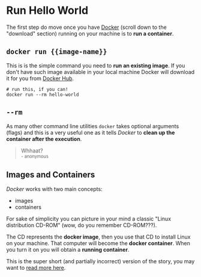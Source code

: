 # Run Hello World

The first step do move once you have [Docker](https://www.docker.com/) (scroll down to the "download" section) running on your machine is to **run a container**.

## `docker run {{image-name}}`

This is is the simple command you need to **run an existing image**. If you don't have such image available in your local machine Docker will download it for you from [Docker Hub](https://hub.docker.com).

	# run this, if you can!
	docker run --rm hello-world
	
## `--rm`

As many other command line utilities `docker` takes optional arguments (flags) and this is a very useful one as it tells _Docker_ to **clean up the container after the execution**.

> Whhaat?  
> <small>- anonymous</small>

## Images and Containers

_Docker_ works with two main concepts:

- images
- containers

For sake of simplicity you can picture in your mind a classic "Linux distribution CD-ROM" (wow, do you remember CD-ROM???).

The CD represents the **docker image**, then you use that CD to install Linux on your machine. That computer will become the **docker container**. When you turn it on you will obtain a **running container**.

This is the super short (and partially incorrect) version of the story, you may want to [read more here](http://stackoverflow.com/questions/23735149/docker-image-vs-container).